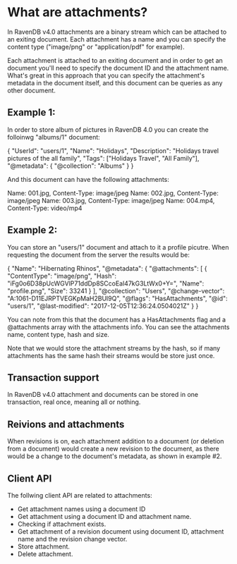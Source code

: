 # What are attachments?

In RavenDB v4.0 attachments are a binary stream which can be attached to an exiting document. 
Each attachment has a name and you can specify the content type ("image/png" or "application/pdf" for example).

Each attachment is attached to an exiting document and in order to get an document you'll need to specify the document ID and the attachment name. 
What's great in this approach that you can specify the attachment's metadata in the document itself, and this document can be queries as any other document.

## Example 1:

In order to store album of pictures in RavenDB 4.0 you can create the folloinwg "albums/1" document:

{
    "UserId": "users/1",
    "Name": "Holidays",
    "Description": "Holidays travel pictures of the all family",
    "Tags": ["Holidays Travel", "All Family"],
    "@metadata": {
        "@collection": "Albums"
    }
}

And this document can have the following attachments:

Name: 001.jpg, Content-Type: image/jpeg
Name: 002.jpg, Content-Type: image/jpeg
Name: 003.jpg, Content-Type: image/jpeg
Name: 004.mp4, Content-Type: video/mp4

## Example 2:

You can store an "users/1" document and attach to it a profile picutre.
When requesting the document from the server the results would be:

{
  "Name": "Hibernating Rhinos",
  "@metadata": {
    "@attachments": [
      {
        "ContentType": "image/png",
        "Hash": "iFg0o6D38pUcWGVlP71ddDp8SCcoEal47kG3LtWx0+Y=",
        "Name": "profile.png",
        "Size": 33241
      }
    ],
    "@collection": "Users",
    "@change-vector": "A:1061-D11EJRPTVEGKpMaH2BUl9Q",
    "@flags": "HasAttachments",
    "@id": "users/1",
    "@last-modified": "2017-12-05T12:36:24.0504021Z"
  }
}

You can note from this that the document has a HasAttachments flag and a @attachments array with the attachments info.
You can see the attachments name, content type, hash and size.

Note that we would store the attachment streams by the hash, so if many attachments has the same hash their streams would be store just once.

## Transaction support

In RavenDB v4.0 attachment and documents can be stored in one transaction, real once, meaning all or nothing.

## Reivions and attachments

When revisions is on, each attachment addition to a document (or deletion from a document) would create a new revision to the document, 
as there would be a change to the document's metadata, as shown in example #2. 

## Client API

The follwing client API are related to attachments:

- Get attachment names using a document ID
- Get attachment using a document ID and attachment name.
- Checking if attachment exists.
- Get attachment of a revision document using document ID, attachment name and the revision change vector.
- Store attachment.
- Delete attachment.
